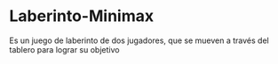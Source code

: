 # Laberinto-Minimax
Es un juego de laberinto de dos jugadores, que se mueven a través del tablero para lograr su objetivo 
